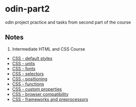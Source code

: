 # odin-part2
odin project practice and tasks from second part of the course

## Notes
1. Intermediate HTML and CSS Course
* [CSS - default styles](int-html-css/css-reset.md)
* [CSS - units](int-html-css/css-units.md)
* [CSS - fonts](int-html-css/css-fonts.md)
* [CSS - selectors](int-html-css/css-selectors.md)
* [CSS - positioning](int-html-css/css-positioning.md)
* [CSS - functions](int-html-css/css-functions.md)
* [CSS - custom properties](int-html-css/css-custom-properties.md)
* [CSS - browser compatibility](int-html-css/css-compatibility.md)
* [CSS - frameworks and preprocessors](int-html-css/css-frameworks.md)
